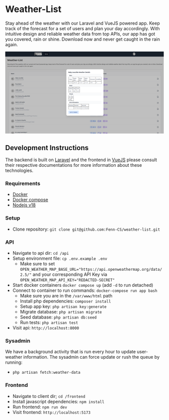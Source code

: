 # Weather-List

Stay ahead of the weather with our Laravel and VueJS powered app. Keep track of the forecast for a set of users and plan your day accordingly. With intuitive design and reliable weather data from top APIs, our app has got you covered, rain or shine. Download now and never get caught in the rain again.

<img src="./weather-list.png" />

## Development Instructions

The backend is built on [Laravel](https://laravel.com/docs) and the frontend in [VueJS](https://vuejs.org/guide/introduction.html) please consult their respective documentations for more information about these technologies.

### Requirements

- [Docker](https://docs.docker.com)
- [Docker compose](https://docs.docker.com/compose)
- [Nodejs v18](https://nodejs.org/en/download/)

### Setup

- Clone repository: `git clone git@github.com:Fenn-CS/weather-list.git`
### API
- Navigate to api dir: `cd /api`
- Setup environment file: `cp .env.example .env`
    - Make sure to set `OPEN_WEATHER_MAP_BASE_URL="https://api.openweathermap.org/data/2.5/"` and your corresponding API Key via `OPEN_WEATHER_MAP_API_KEY="REDACTED-SECRET"`
- Start docker containers `docker compose up` (add `-d` to run detached)
- Connect to container to run commands: `docker-compose run app bash`
  - Make sure you are in the `/var/www/html` path
  - Install php dependencies: `composer install`
  - Setup app key: `php artisan key:generate`
  - Migrate database: `php artisan migrate` 
  - Seed database: `php artisan db:seed`
  - Run tests: `php artisan test`
- Visit api: `http://localhost:8000`

### Sysadmin

We have a background activity that is run every hour to update user-weather information. The sysadmin can force update or rush the queue by running: 

- `php artisan fetch:weather-data`

### Frontend
- Navigate to client dir; `cd /frontend` 
- Install javascript dependencies: `npm install`
- Run frontend: `npm run dev`
- Visit frontend: `http://localhost:5173`
